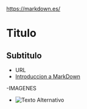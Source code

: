 
https://markdown.es/



# Titulo
## Subtitulo

- URL
 - [Introduccion a MarkDown]( https://markdown.es/)

-IMAGENES
 - ![Texto Alternativo](image.jpg)